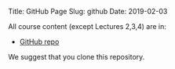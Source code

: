 Title: GitHub Page
Slug: github
Date: 2019-02-03

All course content (except Lectures 2,3,4) are in:

- [GitHub repo](https://github.com/Harvard-IACS/2019-CS109B/tree/master/content)

We suggest that you clone this repository.